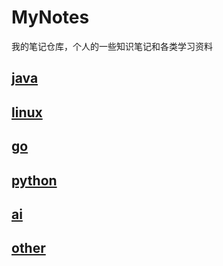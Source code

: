 # MyNotes

我的笔记仓库，个人的一些知识笔记和各类学习资料

## [java](java/README.md)
## [linux](linux/README.md)
## [go](go/README.md)
## [python](python/README.md)
## [ai](ai/README.md)
## [other](other/README.md)
